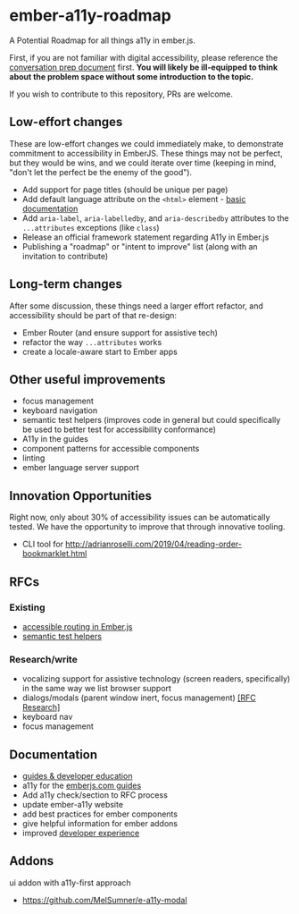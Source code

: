 # ember-a11y-roadmap
A Potential Roadmap for all things a11y in ember.js. 

First, if you are not familiar with digital accessibility, please reference the [conversation prep document](https://github.com/MelSumner/ember-a11y-roadmap/blob/master/conversation-prep.md) first. **You will likely be ill-equipped to think about the problem space without some introduction to the topic.** 

If you wish to contribute to this repository, PRs are welcome.

## Low-effort changes
These are low-effort changes we could immediately make, to demonstrate commitment to accessibility in EmberJS. These things may not be perfect, but they would be wins, and we could iterate over time (keeping in mind, "don't let the perfect be the enemy of the good"). 

- Add support for page titles (should be unique per page)
- Add default language attribute on the `<html>` element - [basic documentation](https://github.com/MelSumner/ember-a11y-roadmap/blob/master/rfc-research/language/default-language.md)
- Add `aria-label`, `aria-labelledby`, and `aria-describedby` attributes to the `...attributes` exceptions (like `class`)
- Release an official framework statement regarding A11y in Ember.js
- Publishing a "roadmap" or "intent to improve" list (along with an invitation to contribute)

## Long-term changes
After some discussion, these things need a larger effort refactor, and accessibility should be part of that re-design:
- Ember Router (and ensure support for assistive tech)
- refactor the way `...attributes` works
- create a locale-aware start to Ember apps

## Other useful improvements
- focus management
- keyboard navigation
- semantic test helpers (improves code in general but could specifically be used to better test for accessibility conformance)
- A11y in the guides
- component patterns for accessible components
- linting
- ember language server support

## Innovation Opportunities
Right now, only about 30% of accessibility issues can be automatically tested. We have the opportunity to improve that through innovative tooling. 
- CLI tool for http://adrianroselli.com/2019/04/reading-order-bookmarklet.html

## RFCs 

### Existing
- [accessible routing in Ember.js](https://github.com/emberjs/rfcs/pull/433)
- [semantic test helpers](https://github.com/emberjs/rfcs/pull/327)

### Research/write
- vocalizing support for assistive technology (screen readers, specifically) in the same way we list browser support
- dialogs/modals (parent window inert, focus management) [[RFC Research]](dialogs/modals.md)
- keyboard nav
- focus management

## Documentation
- [guides & developer education](documentation/guides.md)
- a11y for the [emberjs.com guides](https://guides.emberjs.com/release/reference/accessibility-guide/) 
- Add a11y check/section to RFC process
- update ember-a11y website
 - add best practices for ember components
 - give helpful information for ember addons
- improved [developer experience](linting-and-testing/approach.md) 

## Addons
ui addon with a11y-first approach

- https://github.com/MelSumner/e-a11y-modal
